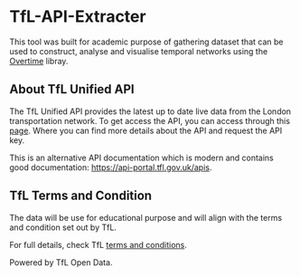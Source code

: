 # TfL-API-Extracter

This tool was built for academic purpose of gathering dataset that can be used to construct, analyse and visualise temporal networks using the [Overtime](https://github.com/overtime3/overtime) libray.

## About TfL Unified API

The TfL Unified API provides the latest up to date live data from the London transportation network.
To get access the API, you can access through this [page](https://tfl.gov.uk/info-for/open-data-users/). Where you can find more details about the API and request the API key.

This is an alternative API documentation which is modern and contains good documentation: https://api-portal.tfl.gov.uk/apis.
 

## TfL Terms and Condition

The data will be use for educational purpose and will align with the terms and condition set out by TfL.

For full details, check TfL [terms and conditions](https://tfl.gov.uk/corporate/terms-and-conditions/transport-data-service).

Powered by TfL Open Data.